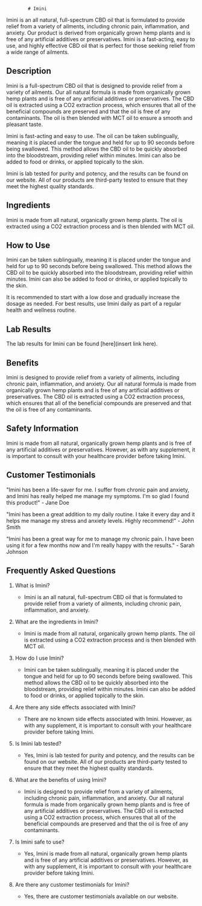 
            # Imini

Imini is an all natural, full-spectrum CBD oil that is formulated to provide relief from a variety of ailments, including chronic pain, inflammation, and anxiety. Our product is derived from organically grown hemp plants and is free of any artificial additives or preservatives. Imini is a fast-acting, easy to use, and highly effective CBD oil that is perfect for those seeking relief from a wide range of ailments.

## Description

Imini is a full-spectrum CBD oil that is designed to provide relief from a variety of ailments. Our all natural formula is made from organically grown hemp plants and is free of any artificial additives or preservatives. The CBD oil is extracted using a CO2 extraction process, which ensures that all of the beneficial compounds are preserved and that the oil is free of any contaminants. The oil is then blended with MCT oil to ensure a smooth and pleasant taste.

Imini is fast-acting and easy to use. The oil can be taken sublingually, meaning it is placed under the tongue and held for up to 90 seconds before being swallowed. This method allows the CBD oil to be quickly absorbed into the bloodstream, providing relief within minutes. Imini can also be added to food or drinks, or applied topically to the skin.

Imini is lab tested for purity and potency, and the results can be found on our website. All of our products are third-party tested to ensure that they meet the highest quality standards.

## Ingredients

Imini is made from all natural, organically grown hemp plants. The oil is extracted using a CO2 extraction process and is then blended with MCT oil.

## How to Use

Imini can be taken sublingually, meaning it is placed under the tongue and held for up to 90 seconds before being swallowed. This method allows the CBD oil to be quickly absorbed into the bloodstream, providing relief within minutes. Imini can also be added to food or drinks, or applied topically to the skin.

It is recommended to start with a low dose and gradually increase the dosage as needed. For best results, use Imini daily as part of a regular health and wellness routine.

## Lab Results

The lab results for Imini can be found [here](insert link here).

## Benefits

Imini is designed to provide relief from a variety of ailments, including chronic pain, inflammation, and anxiety. Our all natural formula is made from organically grown hemp plants and is free of any artificial additives or preservatives. The CBD oil is extracted using a CO2 extraction process, which ensures that all of the beneficial compounds are preserved and that the oil is free of any contaminants.

## Safety Information

Imini is made from all natural, organically grown hemp plants and is free of any artificial additives or preservatives. However, as with any supplement, it is important to consult with your healthcare provider before taking Imini.

## Customer Testimonials

"Imini has been a life-saver for me. I suffer from chronic pain and anxiety, and Imini has really helped me manage my symptoms. I'm so glad I found this product!" - Jane Doe

"Imini has been a great addition to my daily routine. I take it every day and it helps me manage my stress and anxiety levels. Highly recommend!" - John Smith

"Imini has been a great way for me to manage my chronic pain. I have been using it for a few months now and I'm really happy with the results." - Sarah Johnson

## Frequently Asked Questions

1. What is Imini?
    - Imini is an all natural, full-spectrum CBD oil that is formulated to provide relief from a variety of ailments, including chronic pain, inflammation, and anxiety.

2. What are the ingredients in Imini?
    - Imini is made from all natural, organically grown hemp plants. The oil is extracted using a CO2 extraction process and is then blended with MCT oil.

3. How do I use Imini?
    - Imini can be taken sublingually, meaning it is placed under the tongue and held for up to 90 seconds before being swallowed. This method allows the CBD oil to be quickly absorbed into the bloodstream, providing relief within minutes. Imini can also be added to food or drinks, or applied topically to the skin.

4. Are there any side effects associated with Imini?
    - There are no known side effects associated with Imini. However, as with any supplement, it is important to consult with your healthcare provider before taking Imini.

5. Is Imini lab tested?
    - Yes, Imini is lab tested for purity and potency, and the results can be found on our website. All of our products are third-party tested to ensure that they meet the highest quality standards.

6. What are the benefits of using Imini?
    - Imini is designed to provide relief from a variety of ailments, including chronic pain, inflammation, and anxiety. Our all natural formula is made from organically grown hemp plants and is free of any artificial additives or preservatives. The CBD oil is extracted using a CO2 extraction process, which ensures that all of the beneficial compounds are preserved and that the oil is free of any contaminants.

7. Is Imini safe to use?
    - Yes, Imini is made from all natural, organically grown hemp plants and is free of any artificial additives or preservatives. However, as with any supplement, it is important to consult with your healthcare provider before taking Imini.

8. Are there any customer testimonials for Imini?
    - Yes, there are customer testimonials available on our website.